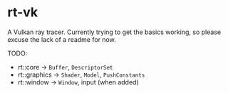# rt-vk
A Vulkan ray tracer. Currently trying to get the basics working, so please excuse the lack of a readme for now.

TODO:
* rt::core -> `Buffer`, `DescriptorSet`
* rt::graphics -> `Shader`, `Model`, `PushConstants`
* rt::window -> `Window`, input (when added)